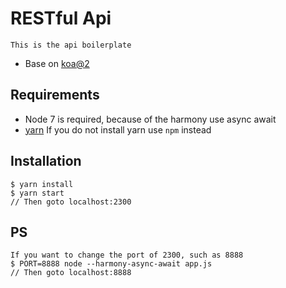 # RESTful Api

    This is the api boilerplate

* Base on [koa@2](https://github.com/koajs/koa)

## Requirements

* Node 7 is required, because of the harmony use async await
* [yarn](https://yarnpkg.com/)
If you do not install yarn use `npm` instead

## Installation

    $ yarn install
    $ yarn start
    // Then goto localhost:2300

## PS

    If you want to change the port of 2300, such as 8888
    $ PORT=8888 node --harmony-async-await app.js
    // Then goto localhost:8888